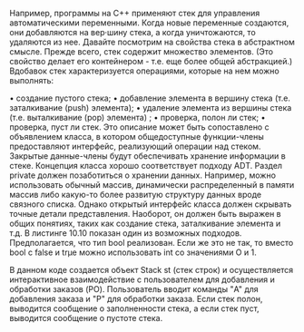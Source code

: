 Например, программы на С++ применяют стек для управления автоматическими переменными. Когда новые переменные создаются,
они добавляются на вер·шину стека, а когда уничтожаются, то удаляются из нее.
Давайте посмотрим на свойства стека в абстрактном смысле. Прежде всего, стек содержит множество элементов. (Это свойство
делает его контейнером - т.е. еще более общей абстракцией.) Вдобавок стек характеризуется операциями, которые на нем
можно выполнять:

• создание пустого стека;
• добавление элемента в вершину стека (т.е. заталкивание (push) элемента);
• удаление элемента из вершины стека (т.е. выталкивание (рор) элемента) ;
• проверка, полон ли стек;
• проверка, пуст ли стек.
Это описание может быть сопоставлено с объявлением класса, в котором общедоступные функции-члены предоставляют интерфейс,
реализующий операции над стеком. Закрытые данные-члены будут обеспечивать хранение информации в стеке.
Концепция класса хорошо соответствует подходу АDТ.
Раздел private должен позаботиться о хранении данных. Например, можно использовать обычный массив, динамически распределенный
в памяти массив либо какую-то более развитую структуру данных вроде связного списка. Однако открытый интерфейс класса
должен скрывать точные детали представления. Наоборот, он должен быть выражен в общих понятиях, таких как создание стека,
заталкивание элемента и т.д. В листинге 10.10 показан один из возможных подходов. Предполагается, что тип bool реализован.
Если же это не так, то вместо bool с false и trμe можно использовать int со значениями О и 1.

В данном коде создается объект Stack<string> st (стек строк) и осуществляется интерактивное взаимодействие с пользователем
для добавления и обработки заказов (PO). Пользователь вводит команды "A" для добавления заказа и "P" для обработки заказа. 
Если стек полон, выводится сообщение о заполненности стека, а если стек пуст, выводится сообщение о пустоте стека.